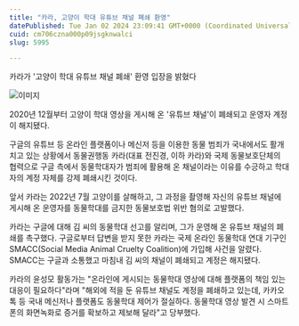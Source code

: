 ```yaml
---
title: "카라, 고양이 학대 유튜브 채널 폐쇄 환영"
datePublished: Tue Jan 02 2024 23:09:41 GMT+0000 (Coordinated Universal Time)
cuid: cm706czna000p09jsgknwalci
slug: 5995

---
```



카라가 '고양이 학대 유튜브 채널 폐쇄' 환영 입장을 밝혔다

![이미지](https://cdn.hashnode.com/res/hashnode/image/upload/v1739259768725/740d7eb4-19f5-4c81-8ca1-287d04d4d299.jpeg)

2020년 12월부터 고양이 학대 영상을 게시해 온 '유튜브 채널'이 폐쇄되고 운영자 계정이 해지됐다.

구글의 유튜브 등 온라인 플랫폼이나 메신저 등을 이용한 동물 범죄가 국내에서도 활개치고 있는 상황에서 동물권행동 카라(대표 전진경, 이하 카라)와 국제 동물보호단체의 협력으로 구글 측에서 동물학대자가 범죄에 활용해 온 채널이라는 이유를 수긍하고 학대자의 계정 자체를 강제 폐쇄시킨 것이다.

앞서 카라는 2022년 7월 고양이를 살해하고, 그 과정을 촬영해 자신의 유튜브 채널에 게시해 온 운영자를 동물학대를 금지한 동물보호법 위반 혐의로 고발했다.

카라는 구글에 대해 김 씨의 동물학대 선고를 알리며, 그가 운영해 온 유튜브 채널의 폐쇄를 촉구했다. 구글로부터 답변을 받지 못한 카라는 국제 온라인 동물학대 연대 기구인 SMACC(Social Media Animal Cruelty Coalition)에 가입해 사건을 알렸다. SMACC는 구글과 소통했고 마침내 김 씨의 채널이 폐쇄되고 계정은 해지됐다.

카라의 윤성모 활동가는 "온라인에 게시되는 동물학대 영상에 대해 플랫폼의 책임 있는 대응이 필요하다"라며 "해외에 적을 둔 유튜브 채널도 계정을 폐쇄하고 있는데, 카카오톡 등 국내 메신저나 플랫폼도 동물학대 제어가 절실하다. 동물학대 영상 발견 시 스마트폰의 화면녹화로 증거를 확보하고 제보해 달라"고 당부했다.